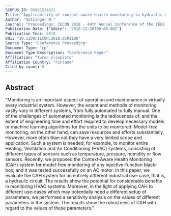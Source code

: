 ```yaml
---
SCOPUS_ID: 85061524822
Title: "Applicability of context-aware health monitoring to hydraulic circuits"
Author: "Götzinger M."
Journal: "Proceedings: IECON 2018 - 44th Annual Conference of the IEEE Industrial Electronics Society"
Publication Date: {'$date': '2018-12-26T00:00:00Z'}
Publication Year: 2018
DOI: "10.1109/IECON.2018.8591186"
Source Type: "Conference Proceeding"
Document Type: "cp"
Document Type Description: "Conference Paper"
Affiliation: "Turun yliopisto"
Affiliation Country: "Finland"
Cited by count: 5
---
```


## Abstract
"Monitoring is an important aspect of operation and maintenance in virtually every industrial system. However, the extent and methods of monitoring vastly vary in different systems, from fully automated to fully manual. One of the challenges of automated monitoring is the tediousness of, and the extent of engineering time and effort required to develop necessary models or machine learning algorithms for the units to be monitored. Model-free monitoring, on the other hand, can save resources and efforts substantially. However, more often than not they have a very limited scope and application. Such a system is needed, for example, to monitor entire Heating, Ventilation and Air Conditioning (HVAC) systems, consisting of different types of sensors such as temperature, pressure, humidity or flow sensors. Recently, we proposed the Context-Aware Health Monitoring (CAH) system for model-free monitoring of any injective-function black-box, and it was tested successfully on an AC motor. In this paper, we evaluate the CAH system for an entirely different industrial use-case, that is, a hydraulic circuit. The results show the potential for considerable benefits in monitoring HVAC systems. Moreover, in the light of applying CAH to different use-cases which may potentially need a different setup of parameters, we performed a sensitivity analysis on the values of different parameters in the system. The results show the robustness of CAH with regard to the values of these parameters."
